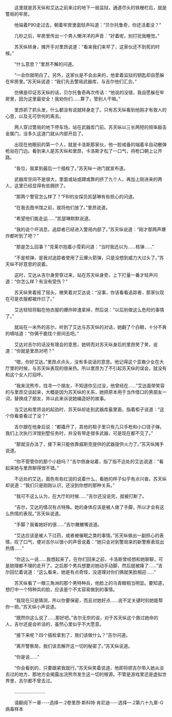 <div class="read-content j_readContent" id="">
                <p>　　这里就是苏天纵和艾达之前来过的地下一层监狱，通道尽头的铁栅栏后，就是警局的牢房。<p>　　他端着P90走过去，朝着牢房里面轻声叫道：“贝尔托鲁奇，你还活着没？”<p>　　几秒之后，牢房里传出一个男人懒洋洋的声音：“好着呢，别打扰我睡觉。”<p>　　苏天纵转身，摊开手对里昂说道：“看来我们来早了，这家伙还不到死的时候。”<p>　　“什么意思？”里昂不解的问道。<p>　　“一会你就明白了。另外，这家伙是不会出来的，他拿着监狱的钥匙却自愿躲在牢房里。”苏天纵说道：“我们先去警局武器库，与吉尔他们汇合。”<p>　　仿佛是印证苏天纵的话，贝尔托鲁奇再次传话：“他说的没错，我自愿躲在牢房里，因为这里最安全！我劝你们……算了，管别人干嘛。”<p>　　里昂抓了抓头发，什么都没有说就转身走了。只有苏天纵看到他刚才有救人的心思，以及无可奈何的离去。<p>　　两人穿过警局的地下停车场，站在武器库门前。苏天纵以三长两短的频率敲击金属门，没多久这道门就从内部开启了。<p>　　出现在他眼前的第一个人，就是卡洛斯那家伙，他一脸戒备的端着半自动散弹枪站在门边。看到来人是苏天纵和里昂，卡洛斯才松了一口气，将枪口朝上让开路。<p>　　“各位，我拿到最后一个插栓了。”苏天纵一进门就宣布道。<p>　　武器库空间不是很大，里面或站或蹲或靠的挤了九个人，再加上刚进来的两人，这里已经显得有些拥挤了。<p>　　“那两个警官怎么样了？”FBI的女探员凯瑟琳有些担心的问道。<p>　　“在我去图书馆之前，就将他们放了。”里昂说道。<p>　　“希望他们能走运……”凯瑟琳默默说道。<p>　　“我的说个坏消息，追踪者已经进入警局内部了。”苏天纵说道：“刚才那两声爆炸都听到了吧？”<p>　　“那是怎么回事？”克莱尔抱着小雪莉问道：“当时我还以为……核弹……”<p>　　“不是核弹，是我对追踪者使用了云爆火箭弹，只是没想到威力大过头了。”苏天纵不好意思的说着。<p>　　这时，艾达从吉尔身旁穿过来，站在苏天纵身旁，上下打量一番才轻声问道：“你怎么样？有没有受伤？”<p>　　苏天纵笑着摇了摇头，微笑着对艾达说：“没事，你该看看追踪者，那家伙现在可是衣服都被炸烂了。”<p>　　艾达轻轻将黏在他衣服的爆炸碎渣拿掉，然后说：“以后别做这么危险的事情了。”<p>　　就站在一米外的吉尔，听到了艾达与苏天纵的对话，她翻了个白眼，十分不爽的嘀咕道：“你俩干脆找个房间去吧。”<p>　　艾达对吉尔的话没有理会的意思，她转而对苏天纵身后的里昂笑了笑，说道：“你就是里昂对吧？”<p>　　“嗯，你好艾达。”里昂点点头，没有多说话的意思。他记得这个亚裔少女在大厅里的时候，与苏天纵表现的很亲热。所以里昂为了不引起苏天纵的误会，就没有和这个女人打招呼。<p>　　“我来浣熊市，找寻一个朋友，不知道你见过没，他曾经在……”艾达面带笑容的与里昂交谈起来，大概是因为苏天纵的关系，她把原本用于当作借口的男朋友一词，替换成了朋友，并以此来诉说她编造好的故事。<p>　　当艾达和里昂谈的起劲时，苏天纵却走到武器库最里面，指着柜子说道：“这个你看查看过了没？”<p>　　吉尔跟在他身后说：“都撬开了，其他的柜子里只有几只手枪和小口径子弹。我们上次执行洋馆别墅任务时，并没有带走很多武器，可是现在都不见了。”<p>　　“那就没办法了，接下来只能依靠威斯克提供的武器提供火力了。”苏天纵摊手说道。<p>　　“你不管管你的那个小妞吗？”吉尔侧身站着，指了指不远处的艾达说道：“看起来她与里昂聊得很不错。”<p>　　不远处的艾达，面色有些红润的说着什么，看她的样子似乎有点兴奋。苏天纵却说道：“我们只是刚刚认识，还没到你想的那种关系。”<p>　　“我可不这么认为，在大厅的时候……”吉尔还没说完，就被打断了。<p>　　“吉尔，艾达的情况有点特殊。她的身体应该是被人做了手脚，所以才会有这么热情的表现。”苏天纵说道。<p>　　“手脚？我看她好的很……”吉尔撇撇嘴说道。<p>　　“艾达应该是被人下过药，或者被催眠之类的事情。”苏天纵做出一副担心的表情，叹了口气，便对吉尔以很小的声音说着：“她只会对到警局来的新警察表现出热情……”<p>　　“你这么一说……我想起来了。在你们回来之前，卡洛斯曾经想和她聊聊，可是她理都不理的走开了。之后那个男兵想要对她动手动脚，然后就被揍了……”吉尔回忆着说道：“这么看来，她是有点奇怪，没道理对你们俩就笑脸相迎……”<p>　　苏天纵看了一眼三角洲的那个男特种兵，他脸上的乌青眼相当明显。要知道，想打中一个特种兵的脸，应该是个不太容易做到的事情。<p>　　“我现在只是猜测，所以你要保密，而且对她好点……说不定关键时刻她能帮你一把。”苏天纵小声说道。<p>　　“既然你这么说了……那好吧。”吉尔无奈的说，对于苏天纵这个救过她命的人，吉尔还是会听话的，虽然心里似乎不大愿意。<p>　　“接下来呢？四个插栓拿到了，我们该做什么？”吉尔问道。<p>　　“离开警察局，我们该去解开这一切的秘密了。”苏天纵说道。<p>　　“你是说……”<p>　　“你会看到的，只要跟紧我就行。”苏天纵笑着说道，他即将把吉尔带入她从没去过的地方，那地方会揭露出浣熊市发生这一切的根源。不管是游戏里还是虚拟世界里，吉尔都不曾去过。<p>　　……………………<p>　　请翻阅下一章----选择一.2卷里昂·斯科特·肯尼迪----选择一.2第六十九章-G病毒样本<p> 
            </div>